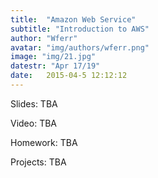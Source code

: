 ```yaml
---
title:  "Amazon Web Service"
subtitle: "Introduction to AWS"
author: "Wferr"
avatar: "img/authors/wferr.png"
image: "img/21.jpg"
datestr: "Apr 17/19"
date:   2015-04-5 12:12:12
---
```


Slides: TBA

Video: TBA

Homework: TBA

Projects: TBA
